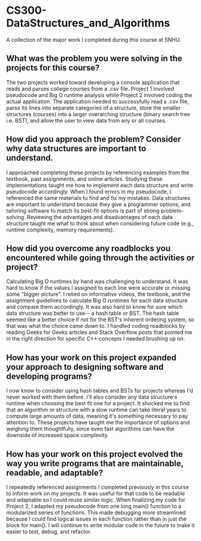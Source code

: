 # CS300-DataStructures_and_Algorithms
A collection of the major work I completed during this course at SNHU.

What was the problem you were solving in the projects for this course?
--
The two projects worked toward developing a console application that reads and parses college courses from a .csv file. Project 1 involved pseudocode and Big O runtime analysis while Project 2 involved coding the actual application. The application needed to successfully read a .csv file, parse its lines into separate categories of a structure, store the smaller structures (courses) into a larger overarching structure (binary search tree i.e. BST), and allow the user to view data from any or all courses.

How did you approach the problem? Consider why data structures are important to understand.
--
I approached completing these projects by referencing examples from the textbook, past assignments, and online articles. Studying these implementations taught me how to implement each data structure and write pseudocode accordingly. When I found errors in my pseudocode, I referenced the same materials to find and fix my mistakes. Data structures are important to understand because they give a programmer options, and tailoring software to match its best-fit options is part of strong problem-solving. Reviewing the advantages and disadvantages of each data structure taught me what to think about when considering future code (e.g., runtime complexity, memory requirements).

How did you overcome any roadblocks you encountered while going through the activities or project?
--
Calculating Big O runtimes by hand was challenging to understand. It was hard to know if the values I assigned to each line were accurate or missing some "bigger picture". I relied on informative videos, the textbook, and the assignment guidelines to calculate Big O runtimes for each data structure and compare them accordingly. It was also hard to know for sure which data structure was better to use-- a hash table or BST. The hash table seemed like a better choice if not for the BST's inherent ordering system, so that was what the choice came down to. I handled coding roadblocks by reading Geeks for Geeks articles and Stack Overflow posts that pointed me in the right direction for specific C++ concepts I needed brushing up on.

How has your work on this project expanded your approach to designing software and developing programs?
--
I now know to consider using hash tables and BSTs for projects whereas I'd never worked with them before. I'll also consider any data structure's runtime when choosing the best fit one for a project. It shocked me to find that an algorithm or structure with a slow runtime can take literal years to compute large amounts of data, meaning it's something necessary to pay attention to. These projects have taught me the importance of options and weighing them thoughtfully, since even fast algorithms can have the downside of increased space complexity.

How has your work on this project evolved the way you write programs that are maintainable, readable, and adaptable?
--
I repeatedly referenced assignments I completed previously in this course to inform work on my projects. It was useful for that code to be readable and adaptable so I could reuse similar logic. When finalizing my code for Project 2, I adapted my pseudocode from one long main() function to a modularized series of functions. This made debugging more streamlined because I could find logical issues in each function rather than in just the block for main(). I will continue to write modular code in the future to make it easier to test, debug, and refactor.
